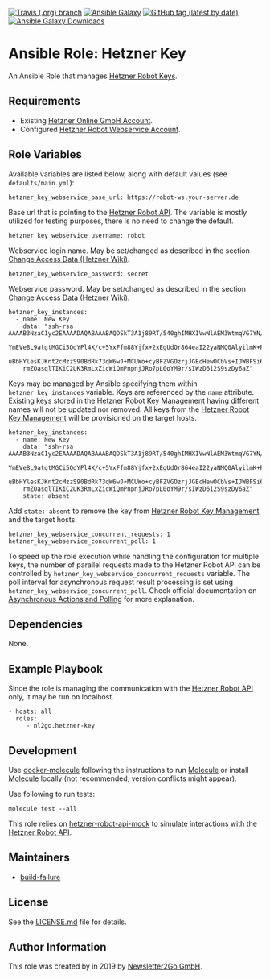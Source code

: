 [![Travis (.org) branch](https://img.shields.io/travis/nl2go/ansible-role-hetzner-key/master)](https://travis-ci.org/nl2go/ansible-role-hetzner-key)
[![Ansible Galaxy](https://img.shields.io/badge/role-nl2go.hetzner_key-blue.svg)](https://galaxy.ansible.com/nl2go/hetzner_key/)
[![GitHub tag (latest by date)](https://img.shields.io/github/v/tag/nl2go/ansible-role-hetzner-key)](https://galaxy.ansible.com/nl2go/hetzner_key)
[![Ansible Galaxy Downloads](https://img.shields.io/ansible/role/d/45353.svg?color=blue)](https://galaxy.ansible.com/nl2go/hetzner_key/)

# Ansible Role: Hetzner Key

An Ansible Role that manages [Hetzner Robot Keys](https://robot.your-server.de/key/index).

## Requirements

- Existing [Hetzner Online GmbH Account](https://accounts.hetzner.com).
- Configured [Hetzner Robot Webservice Account](https://robot.your-server.de/preferences).

## Role Variables

Available variables are listed below, along with default values (see `defaults/main.yml`):

    hetzner_key_webservice_base_url: https://robot-ws.your-server.de
 
Base url that is pointing to the [Hetzner Robot API](https://robot.your-server.de/doc/webservice/de.html). The variable is mostly utilized for testing purposes, there
is no need to change the default.

    hetzner_key_webservice_username: robot
    
Webservice login name. May be set/changed as described in the section [Change Access Data (Hetzner Wiki)](https://wiki.hetzner.de/index.php/KonsoleH:Zugangsdaten_aendern/en).

    hetzner_key_webservice_password: secret
    
Webservice password. May be set/changed as described in the section [Change Access Data (Hetzner Wiki)](https://wiki.hetzner.de/index.php/KonsoleH:Zugangsdaten_aendern/en).

    hetzner_key_instances:
      - name: New Key
        data: "ssh-rsa AAAAB3NzaC1yc2EAAAADAQABAAABAQDSkT3A1j89RT/540ghIMHXIVwNlAEM3WtmqVG7YN/wYwtsJ8iCszg4/lXQsfLFx\
        YmEVe8L9atgtMGCi5QdYPl4X/c+5YxFfm88Yjfx+2xEgUdOr864eaI22yaNMQ0AlyilmK+PcSyxKP4dzkf6B5Nsw8lhfB5n9F5md6GHLLjOG\
        uBbHYlesKJKnt2cMzzS90BdRk73qW6wJ+MCUWo+cyBFZVGOzrjJGEcHewOCbVs+IJWBFSi6w1enbKGc+RY9KrnzeDKWWqzYnNofiHGVFAuMx\
        rmZOasqlTIKiC2UK3RmLxZicWiQmPnpnjJRo7pL0oYM9r/sIWzD6i2S9szDy6aZ"
        
Keys may be managed by Ansible specifying them within `hetzner_key_instances` variable. Keys are referenced by the `name` attribute.
Existing keys stored in the [Hetzner Robot Key Management](https://robot.your-server.de/key/index) having different names will not be
updated nor removed. All keys from the [Hetzner Robot Key Management](https://robot.your-server.de/key/index) will be 
provisioned on the target hosts.

    hetzner_key_instances:
      - name: New Key
        data: "ssh-rsa AAAAB3NzaC1yc2EAAAADAQABAAABAQDSkT3A1j89RT/540ghIMHXIVwNlAEM3WtmqVG7YN/wYwtsJ8iCszg4/lXQsfLFx\
        YmEVe8L9atgtMGCi5QdYPl4X/c+5YxFfm88Yjfx+2xEgUdOr864eaI22yaNMQ0AlyilmK+PcSyxKP4dzkf6B5Nsw8lhfB5n9F5md6GHLLjOG\
        uBbHYlesKJKnt2cMzzS90BdRk73qW6wJ+MCUWo+cyBFZVGOzrjJGEcHewOCbVs+IJWBFSi6w1enbKGc+RY9KrnzeDKWWqzYnNofiHGVFAuMx\
        rmZOasqlTIKiC2UK3RmLxZicWiQmPnpnjJRo7pL0oYM9r/sIWzD6i2S9szDy6aZ"
        state: absent
        
Add `state: absent` to remove the key from [Hetzner Robot Key Management](https://robot.your-server.de/key/index) and
the target hosts.

    hetzner_key_webservice_concurrent_requests: 1
    hetzner_key_webservice_concurrent_poll: 1

To speed up the role execution while handling the configuration for multiple keys, the number of parallel requests made to the Hetzner Robot API
can be controlled by `hetzner_key_webservice_concurrent_requests` variable. The poll interval for asynchronous request
result processing is set using `hetzner_key_webservice_concurrent_poll`. Check official documentation on
[Asynchronous Actions and Polling](https://docs.ansible.com/ansible/latest/user_guide/playbooks_async.html) for more explanation. 

## Dependencies

None.

## Example Playbook

Since the role is managing the communication with the [Hetzner Robot API](https://robot.your-server.de/doc/webservice/de.html)
only, it may be run on localhost.

    - hosts: all
      roles:
         - nl2go.hetzner-key
              
## Development
Use [docker-molecule](https://github.com/nl2go/docker-molecule) following the instructions to run [Molecule](https://molecule.readthedocs.io/en/stable/)
or install [Molecule](https://molecule.readthedocs.io/en/stable/) locally (not recommended, version conflicts might appear).


Use following to run tests:

    molecule test --all
       
This role relies on [hetzner-robot-api-mock](https://github.com/nl2go/hetzner-robot-api-mock) to simulate interactions with
the [Hetzner Robot API](https://robot.your-server.de/doc/webservice/de.html).

## Maintainers

- [build-failure](https://github.com/build-failure)

## License

See the [LICENSE.md](LICENSE.md) file for details.

## Author Information

This role was created by in 2019 by [Newsletter2Go GmbH](https://www.newsletter2go.com/).
